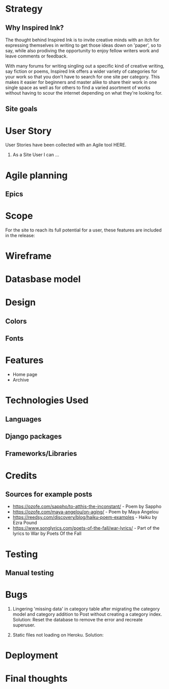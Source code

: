 # Strategy
## Why Inspired Ink?
The thought behind Inspired Ink is to invite creative minds with an itch for expressing themselves in writing to get those ideas down on 'paper', so to say, while also prodiving the opportunity to enjoy fellow writers work and leave comments or feedback.

With many forums for writing singling out a specific kind of creative writing, say fiction or poems, Inspired Ink offers a wider variety of categories for your work so that you don't have to search for one site per category. This makes it easier for beginners and master alike to share their work in one single space as well as for others to find a varied asortment of works without having to scour the internet depending on what they're looking for.

## Site goals

# User Story
User Stories have been collected with an Agile tool HERE. 

1. As a Site User I can ...

# Agile planning
## Epics

# Scope
For the site to reach its full potential for a user, these features are included in the release:

# Wireframe

# Datasbase model

# Design
## Colors
## Fonts

# Features
- Home page
- Archive

# Technologies Used
## Languages
## Django packages
## Frameworks/Libraries

# Credits
## Sources for example posts
- https://ozofe.com/sappho/to-atthis-the-inconstant/ - Poem by Sappho
- https://ozofe.com/maya-angelou/on-aging/ - Poem by Maya Angelou
- https://reedsy.com/discovery/blog/haiku-poem-examples - Haiku by Ezra Pound
- https://www.songlyrics.com/poets-of-the-fall/war-lyrics/ - Part of the lyrics to War by Poets Of the Fall

# Testing
## Manual testing


# Bugs
1. Lingering 'missing data' in category table after migrating the category model and category addition to Post without creating a category index.
Solution: Reset the database to remove the error and recreate superuser.

2. Static files not loading on Heroku.
Solution:

# Deployment

# Final thoughts